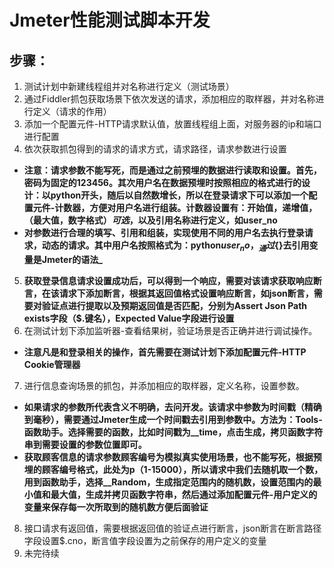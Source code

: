 # Jmeter性能测试脚本开发
## 步骤：
1. 测试计划中新建线程组并对名称进行定义（测试场景）
2. 通过Fiddler抓包获取场景下依次发送的请求，添加相应的取样器，并对名称进行定义（请求的作用）
3. 添加一个配置元件-HTTP请求默认值，放置线程组上面，对服务器的ip和端口进行配置
4. 依次获取抓包得到的请求的请求方式，请求路径，请求参数进行设置
- **注意：请求参数不能写死，而是通过之前预埋的数据进行读取和设置。首先，密码为固定的123456。其次用户名在数据预埋时按照相应的格式进行的设计：以python开头，随后以自然数增长，所以在登录请求下可以添加一个配置元件-计数器，方便对用户名进行组装。计数器设置有：开始值，递增值，（最大值，数字格式）*可选*，以及引用名称进行定义，如user_no**
- **对参数进行合理的填写、引用和组装，实现使用不同的用户名去执行登录请求，动态的请求。其中用户名按照格式为：python${user_no}，_通过${}去引用变量是Jmeter的语法_**
5. **获取登录信息请求设置成功后，可以得到一个响应，需要对该请求获取响应断言，在该请求下添加断言，根据其返回值格式设置响应断言，如json断言，需要对验证点进行提取以及预期返回值是否匹配，分别为Assert Json Path exists字段（$.键名），Expected Value字段进行设置**
6. 在测试计划下添加监听器-查看结果树，验证场景是否正确并进行调试操作。
- **注意凡是和登录相关的操作，首先需要在测试计划下添加配置元件-HTTP Cookie管理器**
7. 进行信息查询场景的抓包，并添加相应的取样器，定义名称，设置参数。
- **如果请求的参数所代表含义不明确，去问开发。该请求中参数为时间戳（精确到毫秒），需要通过Jmeter生成一个时间戳去引用到参数中。方法为：Tools-函数助手。选择需要的函数，比如时间戳为__time，点击生成，拷贝函数字符串到需要设置的参数位置即可。**
- **获取顾客信息的请求参数顾客编号为模拟真实使用场景，也不能写死，根据预埋的顾客编号格式，此处为p（1-15000），所以请求中我们去随机取一个数，用到函数助手，选择__Random，生成指定范围内的随机数，设置范围内的最小值和最大值，生成并拷贝函数字符串，然后通过添加配置元件-用户定义的变量来保存每一次所取到的随机数方便后面验证**
8. 接口请求有返回值，需要根据返回值的验证点进行断言，json断言在断言路径字段设置$.cno，断言值字段设置为之前保存的用户定义的变量
9. 未完待续
